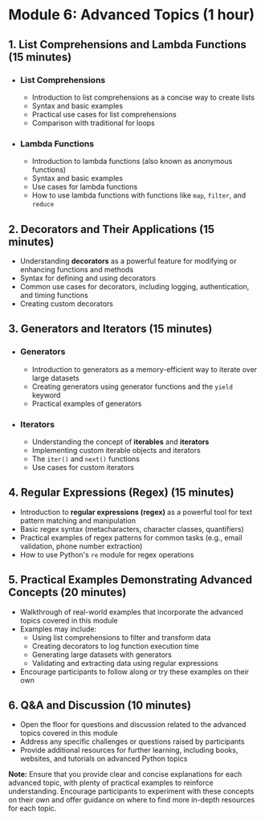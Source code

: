 # Module 6: Advanced Topics (1 hour)

## 1. List Comprehensions and Lambda Functions (15 minutes)

- ### List Comprehensions

  - Introduction to list comprehensions as a concise way to create lists
  - Syntax and basic examples
  - Practical use cases for list comprehensions
  - Comparison with traditional for loops

- ### Lambda Functions

  - Introduction to lambda functions (also known as anonymous functions)
  - Syntax and basic examples
  - Use cases for lambda functions
  - How to use lambda functions with functions like `map`, `filter`, and `reduce`

## 2. Decorators and Their Applications (15 minutes)

- Understanding **decorators** as a powerful feature for modifying or enhancing functions and methods
- Syntax for defining and using decorators
- Common use cases for decorators, including logging, authentication, and timing functions
- Creating custom decorators

## 3. Generators and Iterators (15 minutes)

- ### Generators

  - Introduction to generators as a memory-efficient way to iterate over large datasets
  - Creating generators using generator functions and the `yield` keyword
  - Practical examples of generators

- ### Iterators

  - Understanding the concept of **iterables** and **iterators**
  - Implementing custom iterable objects and iterators
  - The `iter()` and `next()` functions
  - Use cases for custom iterators

## 4. Regular Expressions (Regex) (15 minutes)

- Introduction to **regular expressions (regex)** as a powerful tool for text pattern matching and manipulation
- Basic regex syntax (metacharacters, character classes, quantifiers)
- Practical examples of regex patterns for common tasks (e.g., email validation, phone number extraction)
- How to use Python's `re` module for regex operations

## 5. Practical Examples Demonstrating Advanced Concepts (20 minutes)

- Walkthrough of real-world examples that incorporate the advanced topics covered in this module
- Examples may include:
  - Using list comprehensions to filter and transform data
  - Creating decorators to log function execution time
  - Generating large datasets with generators
  - Validating and extracting data using regular expressions
- Encourage participants to follow along or try these examples on their own

## 6. Q&A and Discussion (10 minutes)

- Open the floor for questions and discussion related to the advanced topics covered in this module
- Address any specific challenges or questions raised by participants
- Provide additional resources for further learning, including books, websites, and tutorials on advanced Python topics

**Note:** Ensure that you provide clear and concise explanations for each advanced topic, with plenty of practical examples to reinforce understanding. Encourage participants to experiment with these concepts on their own and offer guidance on where to find more in-depth resources for each topic.
